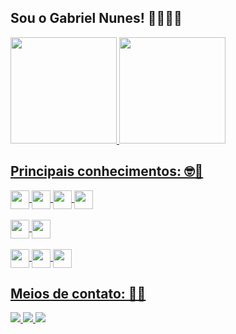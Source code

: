 ## Sou o Gabriel Nunes! 👩🏻‍💻📱

<div align="">
  <a href="https://www.linkedin.com/in/nunes1909/">
  <img height="170em" src="https://github-readme-stats.vercel.app/api?username=nunes1909&show_icons=true&theme=aura&include_all_commits=true&count_private=true"/>
  <img height="170em" src="https://github-readme-stats.vercel.app/api/top-langs/?username=nunes1909&layout=compact&langs_count=7&theme=aura"/>
    
<!--   ![Snake animation](https://github.com/nunes1909/nunes1909/blob/output/github-contribution-grid-snake.svg) -->
</div>

  
## Principais conhecimentos: 🤓💭
<div align="">
  <div>
    <img align="center" height="30" src="https://img.shields.io/badge/Kotlin-0095D5?&style=for-the-badge&logo=kotlin&logoColor=white">
    <img align="center" height="30" src="https://img.shields.io/badge/Java-ED8B00?style=for-the-badge&logo=java&logoColor=white">
    <img align="center" height="30" src="https://img.shields.io/badge/Flutter-02569B?style=for-the-badge&logo=flutter&logoColor=white">
    <img align="center" height="30" src="https://img.shields.io/badge/Dart-0175C2?style=for-the-badge&logo=dart&logoColor=white">
  </div><br>
  
  <div style="display: inline_block">
    <img align="center" height="30" src="https://img.shields.io/badge/MySQL-00000F?style=for-the-badge&logo=mysql&logoColor=white">
    <img align="center" height="30" src="https://img.shields.io/badge/PostgreSQL-316192?style=for-the-badge&logo=postgresql&logoColor=white">
  </div>
  
  <div style="display: inline_block"><br>
    <img align="center" height="30" src="https://img.shields.io/badge/Android-3DDC84?style=for-the-badge&logo=android&logoColor=white">
    <img align="center" height="30" src="https://img.shields.io/badge/Windows-0078D6?style=for-the-badge&logo=windows&logoColor=white">
    <img align="center" height="30" src="https://img.shields.io/badge/Ubuntu-E95420?style=for-the-badge&logo=ubuntu&logoColor=white">
  </div>
</div>

  
## Meios de contato: 📧📞
<div align="">
  <a href="https://api.whatsapp.com/send?phone=5551992783702&text=Ol%C3%A1" target="_blank">
    <img src="https://img.shields.io/badge/WhatsApp-25D366?style=for-the-badge&logo=whatsapp&logoColor=white" target="_blank">
  </a>
  
  <a href="https://www.linkedin.com/in/nunes1909/" target="_blank">
    <img src="https://img.shields.io/badge/LinkedIn-0077B5?style=for-the-badge&logo=linkedin&logoColor=white" target="_blank">
  </a>
  
  <a href="https://www.instagram.com/nunes1909/" target="_blank">
    <img src="https://img.shields.io/badge/Instagram-E4405F?style=for-the-badge&logo=instagram&logoColor=white" target="_blank">
  </a>
</div>
